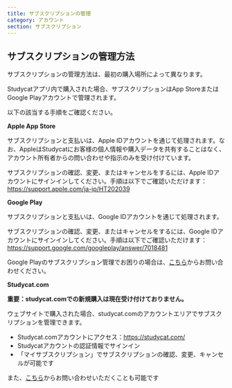 ```yaml
---
title: サブスクリプションの管理
category: アカウント 
section: サブスクリプション
---
```

## サブスクリプションの管理方法

サブスクリプションの管理方法は、最初の購入場所によって異なります。

Studycatアプリ内で購入された場合、サブスクリプションはApp StoreまたはGoogle Playアカウントで管理されます。


以下の該当する手順をご確認ください。


**Apple App Store**

サブスクリプションと支払いは、Apple IDアカウントを通じて処理されます。なお、AppleはStudycatにお客様の個人情報や購入データを共有することはなく、アカウント所有者からの問い合わせや指示のみを受け付けています。

サブスクリプションの確認、変更、またはキャンセルをするには、Apple IDアカウントにサインインしてください。手順は以下でご確認いただけます：<https://support.apple.com/ja-jp/HT202039>


**Google Play**

サブスクリプションと支払いは、Google IDアカウントを通じて処理されます。

サブスクリプションの確認、変更、またはキャンセルをするには、Google IDアカウントにサインインしてください。手順は以下でご確認いただけます：<https://support.google.com/googleplay/answer/7018481>

Google Playのサブスクリプション管理でお困りの場合は、[こちら](https://help.studycat.com/hc/en-us/requests/new)からお問い合わせください。


**Studycat.com**

**重要：studycat.comでの新規購入は現在受け付けておりません。**

ウェブサイトで購入された場合、studycat.comのアカウントエリアでサブスクリプションを管理できます。

* Studycat.comアカウントにアクセス：<https://studycat.com/>
* Studycatアカウントの認証情報でサインイン
* 「マイサブスクリプション」でサブスクリプションの確認、変更、キャンセルが可能です

また、[こちら](https://help.studycat.com/hc/en-us/requests/new)からお問い合わせいただくことも可能です
```